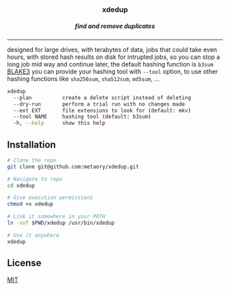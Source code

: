 <div align="center">
    <h3>xdedup</h3>
    <h5>find and remove duplicates</h5>
</div>

---

designed for large drives, with terabytes of data,
jobs that could take even hours, 
with stored hash results on disk for intrupted jobs,
so you can stop a long job mid way and continue later,
the default hashing function is `b3sum` [BLAKE3](http://archlinux.org/packages/extra/x86_64/b3sum/)
you can provide your hashing tool with `--tool` option, 
to use other hashing functions like `sha256sum`, `sha512sum`, `md5sum`, ...

```bash
xdedup
  --plan          create a delete script instead of deleting
  --dry-run       perform a trial run with no changes made
  --ext EXT       file extensions to look for (default: mkv)
  --tool NAME     hashing tool (default: b3sum)
  -h, --help      show this help
```

## Installation

```bash
# Clone the repo
git clone git@github.com:metaory/xdedup.git

# Navigate to repo
cd xdedup

# Give execution permissions
chmod +x xdedup

# Link it somewhere in your PATH
ln -svf $PWD/xdedup /usr/bin/xdedup

# Use it anywhere
xdedup
```

## License

[MIT](LICENSE)

